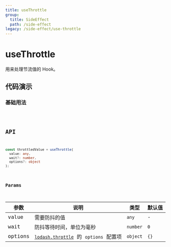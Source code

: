 ```yaml
---
title: useThrottle
group:
  title: SideEffect
  path: /side-effect
legacy: /side-effect/use-throttle
---
```


# useThrottle

用来处理节流值的 Hook。

## 代码演示

### 基础用法

<code src="./demos/Demo1.tsx" />

## API

```typescript
const throttledValue = useThrottle(
  value: any,
  wait?: number,
  options?: object
);
```

### Params

| 参数 | 说明 | 类型 | 默认值 |
| --- | --- | --- | --- |
| value | 需要防抖的值 | `any` | - |
| wait | 防抖等待时间，单位为毫秒 | `number` | `0` |
| options | [`lodash.throttle`](https://www.lodashjs.com/docs/latest#_throttlefunc-wait0-options) 的 `options` 配置项 | `object` | `{}` |
